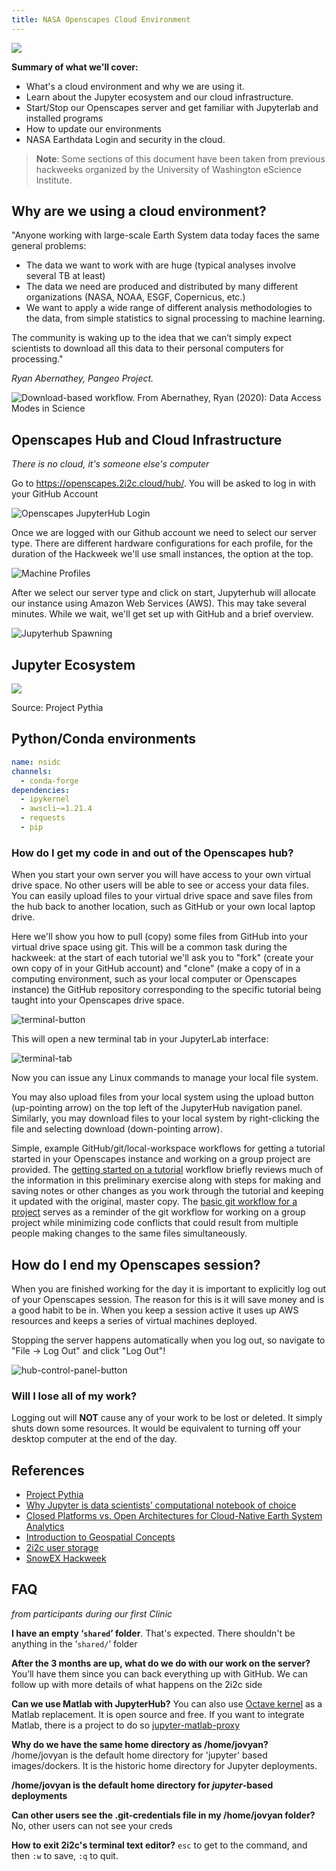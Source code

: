 ```yaml
---
title: NASA Openscapes Cloud Environment
---
```


![](./img/openscapes-2i2c-logo.png)


**Summary of what we'll cover:**

 * What's a cloud environment and why we are using it.
 * Learn about the Jupyter ecosystem and our cloud infrastructure.
 * Start/Stop our Openscapes server and get familiar with Jupyterlab and installed programs
 * How to update our environments
 * NASA Earthdata Login and security in the cloud.

> **Note**: Some sections of this document have been taken from previous hackweeks organized by the University of Washington eScience Institute.


## Why are we using a cloud environment?

"Anyone working with large-scale Earth System data today faces the same general problems:

 * The data we want to work with are huge (typical analyses involve several TB at least)
 * The data we need are produced and distributed by many different organizations (NASA, NOAA, ESGF, Copernicus, etc.)
 * We want to apply a wide range of different analysis methodologies to the data, from simple statistics to signal processing to machine learning.

The community is waking up to the idea that we can’t simply expect scientists to download all this data to their personal computers for processing."

*Ryan Abernathey, Pangeo Project.*

![Download-based workflow. From Abernathey, Ryan (2020): Data Access Modes in Science](https://s3-eu-west-1.amazonaws.com/pfigshare-u-previews/22017009/preview.jpg)



## Openscapes Hub and Cloud Infrastructure

*There is no cloud, it's someone else's computer*

Go to <https://openscapes.2i2c.cloud/hub/>. You will be asked to log in with your GitHub Account

![Openscapes JupyterHub Login](./img/openscapes-hub.png)

Once we are logged with our Github account we need to select our server type. 
There are different hardware configurations for each profile, for the duration of the Hackweek we'll use small instances, the option at the top.

![Machine Profiles](./img/servers.png)

After we select our server type and click on start, Jupyterhub will allocate our instance using Amazon Web Services (AWS). This may take several minutes. While we wait, we'll get set up with GitHub and a brief overview.

![Jupyterhub Spawning](./img/spawning.png)


## Jupyter Ecosystem

![](https://foundations.projectpythia.org/_images/remote-execution-model.gif)

Source: Project Pythia

## Python/Conda environments

```yaml
name: nsidc
channels:
  - conda-forge
dependencies:
  - ipykernel
  - awscli~=1.21.4
  - requests
  - pip
```

### How do I get my code in and out of the Openscapes hub?

When you start your own server you will have access to your own virtual drive space. No other users will be able to see or access your data files. You can easily upload files to your virtual drive space and save files from the hub back to another location, such as GitHub or your own local laptop drive.

Here we'll show you how to pull (copy) some files from GitHub into your virtual drive space using git. This will be a common task during the hackweek: at the start of each tutorial we'll ask you to "fork" (create your own copy of in your GitHub account) and "clone" (make a copy of in a computing environment, such as your local computer or Openscapes instance) the GitHub repository corresponding to the specific tutorial being taught into your Openscapes drive space.


![terminal-button](https://github.com/uwhackweek/jupyterbook-template/raw/main/book/img/terminal-button.png)

This will open a new terminal tab in your JupyterLab interface:

![terminal-tab](https://github.com/uwhackweek/jupyterbook-template/raw/main/book/img/terminal.png)

Now you can issue any Linux commands to manage your local file system.

You may also upload files from your local system using the upload button (up-pointing arrow) on the top left of the JupyterHub navigation panel. Similarly, you may download files to your local system by right-clicking the file and selecting download (down-pointing arrow).

Simple, example GitHub/git/local-workspace workflows for getting a tutorial started in your Openscapes instance and working on a group project are provided. The [getting started on a tutorial](https://icesat-2hackweek.github.io/learning-resources/tutorials/getting_started) workflow briefly reviews much of the information in this preliminary exercise along with steps for making and saving notes or other changes as you work through the tutorial and keeping it updated with the original, master copy. The [basic git workflow for a project](https://icesat-2hackweek.github.io/learning-resources/projects/example_workflow) serves as a reminder of the git workflow for working on a group project while minimizing code conflicts that could result from multiple people making changes to the same files simultaneously.
<br>

## How do I end my Openscapes session? 

When you are finished working for the day it is important to explicitly log out of your Openscapes session. The reason for this is it will save money and is a good habit to be in. When you keep a session active it uses up AWS resources and keeps a series of virtual machines deployed.

Stopping the server happens automatically when you log out, so navigate to "File -> Log Out" and click "Log Out"!

![hub-control-panel-button](https://github.com/uwhackweek/jupyterbook-template/raw/main/book/img/hub-logout-button.png)

### Will I lose all of my work?

Logging out will **NOT** cause any of your work to be lost or deleted. It simply shuts down some resources. It would be equivalent to turning off your desktop computer at the end of the day.

## References

 * [Project Pythia](https://foundations.projectpythia.org)
 * [Why Jupyter is data scientists’ computational notebook of choice](https://www.nature.com/articles/d41586-018-07196-1)
 * [Closed Platforms vs. Open Architectures for Cloud-Native Earth System Analytics](https://medium.com/pangeo/closed-platforms-vs-open-architectures-for-cloud-native-earth-system-analytics-1ad88708ebb6)
 * [Introduction to Geospatial Concepts](https://datacarpentry.org/organization-geospatial/)
 * [2i2c user storage](https://infrastructure.2i2c.org/en/latest/topic/storage-layer.html)
 * [SnowEX Hackweek](https://snowex-hackweek.github.io/website/intro.html)

## FAQ

*from participants during our first Clinic*

**I have an empty ‘`shared`’ folder**. That's expected. There shouldn't be anything in the ‘`shared/`’  folder

**After the 3 months are up, what do we do with our work on the server?** You’ll have them since you can back everything up with GitHub. We can follow up with more details of what happens on the 2i2c side

**Can we use Matlab with JupyterHub?** You can also use [Octave kernel](https://datascience-enthusiast.com/Miscellaneous/Jupyter_R_Python_Julia_Octave.html) as a Matlab replacement. It is open source and free. If you want to integrate Matlab, there is a project to do so [jupyter-matlab-proxy](https://github.com/mathworks/jupyter-matlab-proxy)


**Why do we have the same home directory as /home/jovyan?** /home/jovyan is the default home directory for 'jupyter' based images/dockers. It is the historic home directory for Jupyter deployments. 

**/home/jovyan is the default home directory for *jupyter*-based deployments**

**Can other users see the .git-credentials file in my /home/jovyan folder?** No, other users can not see your creds

**How to exit 2i2c's terminal text editor?** `esc` to get to the command, and then `:w` to save, `:q` to quit. 
